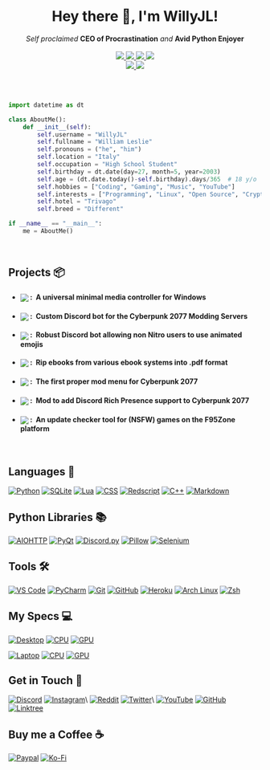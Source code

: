 <h1 align="center">Hey there 👋, I'm WillyJL!</h1>
<p align="center">
    <i>Self proclaimed</i> <b>CEO of Procrastination</b> <i>and</i> <b>Avid Python Enjoyer</b>
    <br />
    <br />
    <a href="https://hits.seeyoufarm.com/">
        <img src="https://hits.seeyoufarm.com/api/count/incr/badge.svg?url=https%3A%2F%2Fgithub.com%2FWilly-JL&title_bg=%232D2D2D&count_bg=%2300CC69&icon=github.svg&icon_color=%23E7E7E7&title=Views%20%28Day%20%2F%20All%29&edge_flat=false" />
    </a>
    <a href="https://pufler.dev/git-badges/">
        <img src="https://badges.pufler.dev/years/Willy-JL?style=flat&labelColor=333333&logoColor=E7E7E7&color=0089FF&label=Years&logo=github" />
    </a>
    <a href="https://github.com/Willy-JL?tab=followers">
        <img src="https://img.shields.io/github/followers/Willy-JL?labelColor=333333&logoColor=E7E7E7&color=8939FF&label=Followers&logo=github" />
    </a>
    <a href="#">
        <img src="https://img.shields.io/github/stars/Willy-JL?affiliations=OWNER%2CCOLLABORATOR&labelColor=333333&logoColor=E7E7E7&color=EEAA00&label=Stars&logo=github" />
    </a>
    <br />
    <a href="#">
        <img src="https://img.shields.io/badge/Open_Source-❤-FF0069?style=flat&labelColor=333333&logoColor=E7E7E7">
    </a>
    <a href="#">
        <img src="https://img.shields.io/badge/PRs-Welcome-00CC00?style=flat&labelColor=333333&logoColor=E7E7E7">
    </a>
</p>

<br />

<br />

```py
import datetime as dt

class AboutMe():
    def __init__(self):
        self.username = "WillyJL"
        self.fullname = "William Leslie"
        self.pronouns = ("he", "him")
        self.location = "Italy"
        self.occupation = "High School Student"
        self.birthday = dt.date(day=27, month=5, year=2003)
        self.age = (dt.date.today()-self.birthday).days/365  # 18 y/o
        self.hobbies = ["Coding", "Gaming", "Music", "YouTube"]
        self.interests = ["Programming", "Linux", "Open Source", "Crypto"]
        self.hotel = "Trivago"
        self.breed = "Different"

if __name__ == "__main__":
    me = AboutMe()
```

<br />

Projects 📦
-----------
- #### <a href="https://github.com/Willy-JL/Soundy"><img align="center" src="https://img.shields.io/github/v/release/Willy-JL/Soundy?label=Soundy&style=for-the-badge&labelColor=3079EA&color=885DEA"></a> :&nbsp; A universal minimal media controller for Windows
- #### <a href="https://github.com/Willy-JL/ALTIERA-Bot"><img align="center" src="https://img.shields.io/badge/-A.L.T.I.E.R.A.-BCBD0A?style=for-the-badge"></a> :&nbsp; Custom Discord bot for the Cyberpunk 2077 Modding Servers
- #### <a href="https://github.com/Willy-JL/Animate-My-Emojis"><img align="center" src="https://img.shields.io/badge/-Animate_My_Emojis-887BFA?style=for-the-badge"></a> :&nbsp; Robust Discord bot allowing non Nitro users to use animated emojis
- #### <a href="https://github.com/Willy-JL/Ebook-Rippa"><img align="center" src="https://img.shields.io/badge/-Ebook_Rippa-DC2222?style=for-the-badge"></a> :&nbsp; Rip ebooks from various ebook systems into .pdf format
- #### <a href="https://github.com/Willy-JL/Str8up-Menu"><img align="center" src="https://img.shields.io/github/v/release/Willy-JL/Str8up-Menu?label=Str8up%20Menu&style=for-the-badge&labelColor=02ACD6&color=BCBD0A"></a> :&nbsp; The first proper mod menu for Cyberpunk 2077
- #### <a href="https://github.com/Willy-JL/CP77-Discord-RPC"><img align="center" src="https://img.shields.io/github/v/release/Willy-JL/CP77-Discord-RPC?label=CP77%20Discord%20RPC&style=for-the-badge&labelColor=4E5EE8&color=887BFA"></a> :&nbsp; Mod to add Discord Rich Presence support to Cyberpunk 2077
- #### <a href="https://github.com/Willy-JL/F95Checker"><img align="center" src="https://img.shields.io/github/v/release/Willy-JL/F95Checker?label=F95Checker&style=for-the-badge&labelColor=111111&color=DA1E2E"></a> :&nbsp; An update checker tool for (NSFW) games on the F95Zone platform

<br />

Languages 💾
------------
[![Python](   https://img.shields.io/badge/-Python-333333?style=for-the-badge&logo=python&logoColor=white&labelColor=3776FB    )](https://www.python.org/)
[![SQLite](   https://img.shields.io/badge/-SQLite-333333?style=for-the-badge&logo=sqlite&logoColor=white&labelColor=DF9100    )](https://www.sqlite.org/)
[![Lua](      https://img.shields.io/badge/-Lua-333333?style=for-the-badge&logo=lua&logoColor=white&labelColor=2C39BD          )](https://www.lua.org/)
[![CSS](      https://img.shields.io/badge/-CSS-333333?style=for-the-badge&logo=css3&logoColor=white&labelColor=DD3A0A         )](https://www.w3.org/Style/CSS/)
[![Redscript](https://img.shields.io/badge/-Redscript-333333?style=for-the-badge&logo=swift&logoColor=white&labelColor=DC382D  )](https://github.com/jac3km4/redscript)
[![C++](      https://img.shields.io/badge/-C++-333333?style=for-the-badge&logo=c%2B%2B&logoColor=white&labelColor=00599C      )](https://isocpp.org/)
[![Markdown]( https://img.shields.io/badge/-Markdown-333333?style=for-the-badge&logo=markdown&logoColor=white&labelColor=222222)](https://daringfireball.net/projects/markdown)

Python Libraries 📚
-------------------
[![AIOHTTP](   https://img.shields.io/badge/-AIOHTTP-333333?style=for-the-badge&logo=aiohttp&logoColor=white&labelColor=2C5BB4   )](https://docs.aiohttp.org/en/stable)
[![PyQt](      https://img.shields.io/badge/-PyQt-333333?style=for-the-badge&logo=qt&logoColor=white&labelColor=00BD00           )](https://riverbankcomputing.com/software/pyqt/intro)
[![Discord.py](https://img.shields.io/badge/-Discord.py-333333?style=for-the-badge&logo=discord&logoColor=white&labelColor=5865F2)](https://discordpy.readthedocs.io/en/stable)
[![Pillow](    https://img.shields.io/badge/-Pillow-333333?style=for-the-badge&logo=slickpic&logoColor=white&labelColor=FF880F   )](https://pillow.readthedocs.io/en/stable)
[![Selenium](  https://img.shields.io/badge/-Selenium-333333?style=for-the-badge&logo=selenium&logoColor=white&labelColor=43B02A )](https://selenium-python.readthedocs.io/)

Tools 🛠️
--------
[![VS Code](   https://img.shields.io/badge/-VS_Code-333333?style=for-the-badge&logo=visualstudiocode&logoColor=white&labelColor=007ACC)](https://code.visualstudio.com/)
[![PyCharm](   https://img.shields.io/badge/-PyCharm-333333?style=for-the-badge&logo=pycharm&logoColor=white&labelColor=18BEB9         )](https://www.jetbrains.com/pycharm)
[![Git](       https://img.shields.io/badge/-Git-333333?style=for-the-badge&logo=git&logoColor=white&labelColor=F05032                 )](https://git-scm.com/)
[![GitHub](    https://img.shields.io/badge/-GitHub-333333?style=for-the-badge&logo=github&logoColor=white&labelColor=222222           )](https://github.com/)
[![Heroku](    https://img.shields.io/badge/-Heroku-333333?style=for-the-badge&logo=heroku&logoColor=white&labelColor=7200F8           )](https://www.heroku.com/)
[![Arch Linux](https://img.shields.io/badge/-Arch_Linux-333333?style=for-the-badge&logo=archlinux&logoColor=white&labelColor=1793D1    )](https://archlinux.org/)
[![Zsh](       https://img.shields.io/badge/-Zsh-333333?style=for-the-badge&logo=zelle&logoColor=white&labelColor=FF2299               )](https://www.zsh.org/)

My Specs 💻
-----------
[![Desktop](https://img.shields.io/badge/Custom-Desktop-333333?style=for-the-badge&logo=pcgamingwiki&logoColor=white&labelColor=FF2299)](https://www.youtube.com/watch?v=TSGiyaMM_W8)
[![CPU](https://img.shields.io/badge/-%E2%81%A0%E2%81%A0Core_i5_9600K-333333?style=for-the-badge&logo=intel&logoColor=white&labelColor=0071C5)](https://ark.intel.com/content/www/us/en/ark/products/134896/intel-core-i59600k-processor-9m-cache-up-to-4-60-ghz.html)
[![GPU](https://img.shields.io/badge/-%E2%81%A0%E2%81%A0%E2%81%A0RTX_2060_Strix%E2%81%A0%E2%81%A0%E2%81%A0-333333?style=for-the-badge&logo=nvidia&logoColor=white&labelColor=76B900)](https://rog.asus.com/us/graphics-cards/graphics-cards/rog-strix/rog-strix-rtx2060-6g-gaming-model)

[![Laptop](https://img.shields.io/badge/Huawei-%E2%81%A0%20Laptop%E2%81%A0%E2%81%A0%E2%81%A0%E2%81%A0-333333?style=for-the-badge&logo=huawei&logoColor=white&labelColor=FF2222)](https://consumer.huawei.com/en/laptops/matebook-d-14-2020)
[![CPU](https://img.shields.io/badge/-Ryzen_5_3500U-333333?style=for-the-badge&logo=amd&logoColor=white&labelColor=ED1C24)](https://www.amd.com/en/products/apu/amd-ryzen-5-3500u#product-specs)
[![GPU](https://img.shields.io/badge/-Integrated_GPU-333333?style=for-the-badge&logo=amd&logoColor=white&labelColor=ED1C24)](https://www.amd.com/en/products/apu/amd-ryzen-5-3500u#product-specs)

Get in Touch 📡
---------------
[![Discord](https://img.shields.io/badge/-WillyJL%233633-333333?style=for-the-badge&logo=discord&logoColor=white&labelColor=5865F2)](https://discord.com/channels/@me)
[![Instagram](https://img.shields.io/badge/-@willyjl__-333333?style=for-the-badge&logo=instagram&logoColor=white&labelColor=E4405F)](https://www.instagram.com/willyjl_)\
[![Reddit](https://img.shields.io/badge/-%E2%81%A0%20%E2%81%A0%E2%81%A0%E2%81%A0%E2%81%A0%E2%81%A0%E2%81%A0u%2FWillyJL%E2%81%A0%E2%81%A0%20%E2%81%A0%E2%81%A0%E2%81%A0%E2%81%A0-333333?style=for-the-badge&logo=reddit&logoColor=white&labelColor=FF4500)](https://www.reddit.com/user/WillyJL)
[![Twitter](https://img.shields.io/badge/-@WillyJL__-333333?style=for-the-badge&logo=twitter&logoColor=white&labelColor=1DA1F2)](https://twitter.com/WillyJL_)\
[![YouTube](https://img.shields.io/badge/-%E2%81%A0%20%20%20%E2%81%A0%E2%81%A0%E2%81%A0%E2%81%A0%E2%81%A0WillyJL%E2%81%A0%E2%81%A0%20%20%20%20%E2%81%A0-333333?style=for-the-badge&logo=youtube&logoColor=white&labelColor=FF2222)](https://www.youtube.com/channel/UCxouMwGYdvfKLDP4wb-eUoQ)
[![GitHub](https://img.shields.io/badge/-%E2%81%A0%20Willy--JL%20%E2%81%A0-333333?style=for-the-badge&logo=github&logoColor=white&labelColor=181717)](https://github.com/Willy-JL)\
[![Linktree](https://img.shields.io/badge/-%E2%81%A0%E2%81%A0linktr.ee%2F%E2%81%A0%E2%81%A0%E2%81%A0WillyJL%20%20%20%20%20%20%20%20%20%20%20%20%20%20%20%20%20%20%20%20%E2%81%A0-333333?style=for-the-badge&logo=linktree&logoColor=white&labelColor=29B06B)](https://linktr.ee/WillyJL)

Buy me a Coffee ☕
-----------------
[![Paypal](https://img.shields.io/badge/-WillyJL-333333?style=for-the-badge&logo=paypal&logoColor=white&labelColor=00457C)](https://paypal.me/willyjl)
[![Ko-Fi]( https://img.shields.io/badge/-WillyJL-333333?style=for-the-badge&logo=kofi&logoColor=white&labelColor=FF5E5B  )](https://ko-fi.com/willyjl)
